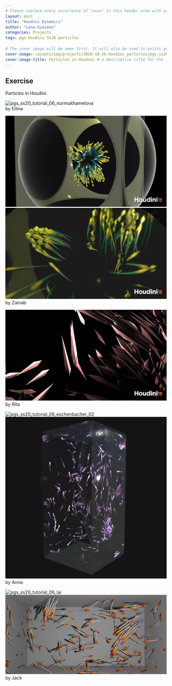 ```yaml
---
# Please replace every occurrence of "xxxx" in this header area with your personal information.
layout: post
title: "Houdini Dynamics"
author: "Lena Gieseke"
categories: Projects
tags: pgs houdini SS20 particles

# The cover image will be seen first. It will also be used to enlist your project amonst others.
cover-image: /assets/img/projects/2020-10-26-houdini_particles/pgs_ss20_tutorial_06_eschenbacher_02.png # choose your desired image file format — must be supported by web browsers — only one
cover-image-title: Particles in Houdini # a descriptive title for the image
---
```


## Exercise

Particles in Houdini.

![pgs_ss20_tutorial_06_nurmukhametova](/assets/img/projects/2020-10-26-houdini_particles/pgs_ss20_tutorial_06_nurmukhametova.gif)  
by Ellina

![pgs_ss20_tutorial_06](/assets/img/projects/2020-10-26-houdini_particles/pgs_ss20_tutorial_06.gif)  
![tutorial_06_swarm_tariq_02](/assets/img/projects/2020-10-26-houdini_particles/tutorial_06_swarm_tariq_02.png)  
by Zainab


![pgs_eperjesi_fish](/assets/img/projects/2020-10-26-houdini_particles/pgs_eperjesi_fish.png)  
by Rita

![pgs_ss20_tutorial_06_eschenbacher_02](/assets/img/projects/2020-10-26-houdini_particles/pgs_ss20_tutorial_06_eschenbacher_02.gif)  
![pgs_ss20_tutorial_06_eschenbacher_02](/assets/img/projects/2020-10-26-houdini_particles/pgs_ss20_tutorial_06_eschenbacher_02.png)  
by Anna

![pgs_ss20_tutorial_06_lai](/assets/img/projects/2020-10-26-houdini_particles/pgs_ss20_tutorial_06_lai.gif)  
![pgs_ss20_tutorial_06_lai_03](/assets/img/projects/2020-10-26-houdini_particles/pgs_ss20_tutorial_06_lai_03.png)  
by Jack

